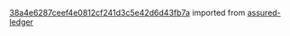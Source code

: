 [38a4e6287ceef4e0812cf241d3c5e42d6d43fb7a](https://github.com/insolar/assured-ledger/commit/38a4e6287ceef4e0812cf241d3c5e42d6d43fb7a) imported from [assured-ledger](https://github.com/insolar/assured-ledger)
